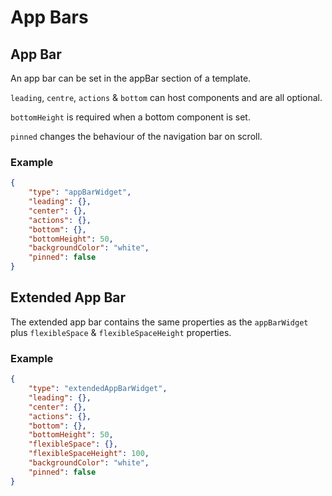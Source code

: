 # App Bars

## App Bar
An app bar can be set in the appBar section of a template.

`leading`, `centre`, `actions` & `bottom` can host components and are all optional.

`bottomHeight` is required when a bottom component is set.

`pinned` changes the behaviour of the navigation bar on scroll.

### Example
```json
{
	"type": "appBarWidget",
	"leading": {},
	"center": {},
	"actions": {},
	"bottom": {},
	"bottomHeight": 50,
	"backgroundColor": "white",
	"pinned": false
}
```

## Extended App Bar
The extended app bar contains the same properties as the `appBarWidget` plus `flexibleSpace` &  `flexibleSpaceHeight` properties.

### Example
```json
{
	"type": "extendedAppBarWidget",
	"leading": {},
	"center": {},
	"actions": {},
	"bottom": {},
	"bottomHeight": 50,
	"flexibleSpace": {},
	"flexibleSpaceHeight": 100,
	"backgroundColor": "white",
	"pinned": false
}
```